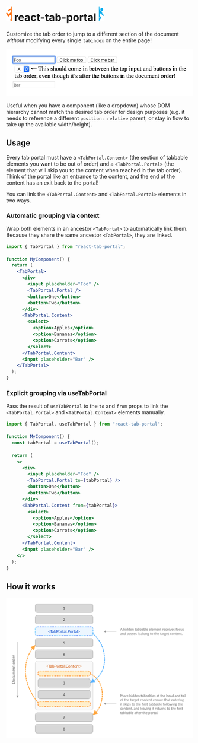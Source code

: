 # <img src="./portal-left.png" height="40" alt=""> react-tab-portal <img src="./portal-right.png" height="40" alt="">

Customize the tab order to jump to a different section of the document _without_
modifying every single `tabindex` on the entire page!

![Demo](./demo.gif)

Useful when you have a component (like a dropdown) whose DOM hierarchy cannot match
the desired tab order for design purposes (e.g. it needs to reference a different `position: relative` parent, or stay in flow to take up the available width/height).

## Usage

Every tab portal must have a `<TabPortal.Content>` (the section of tabbable
elements you want to be out of order) and a `<TabPortal.Portal>` (the element
that will skip you to the content when reached in the tab order). Think of the
portal like an entrance to the content, and the end of the content has an exit
back to the portal!

You can link the `<TabPortal.Content>` and `<TabPortal.Portal>` elements in
two ways.

### Automatic grouping via context

Wrap both elements in an ancestor `<TabPortal>` to automatically link them.
Because they share the same ancestor `<TabPortal>`, they are linked.

```jsx
import { TabPortal } from "react-tab-portal";

function MyComponent() {
  return (
    <TabPortal>
      <div>
        <input placeholder="Foo" />
        <TabPortal.Portal />
        <button>One</button>
        <button>Two</button>
      </div>
      <TabPortal.Content>
        <select>
          <option>Apples</option>
          <option>Bananas</option>
          <option>Carrots</option>
        </select>
      </TabPortal.Content>
      <input placeholder="Bar" />
    </TabPortal>
  );
}
```

### Explicit grouping via useTabPortal

Pass the result of `useTabPortal` to the `to` and `from` props to link the
`<TabPortal.Portal>` and `<TabPortal.Content>` elements manually.

```jsx
import { TabPortal, useTabPortal } from "react-tab-portal";

function MyComponent() {
  const tabPortal = useTabPortal();

  return (
    <>
      <div>
        <input placeholder="Foo" />
        <TabPortal.Portal to={tabPortal} />
        <button>One</button>
        <button>Two</button>
      </div>
      <TabPortal.Content from={tabPortal}>
        <select>
          <option>Apples</option>
          <option>Bananas</option>
          <option>Carrots</option>
        </select>
      </TabPortal.Content>
      <input placeholder="Bar" />
    </>
  );
}
```

## How it works

![Diagram](./diagram.png)
